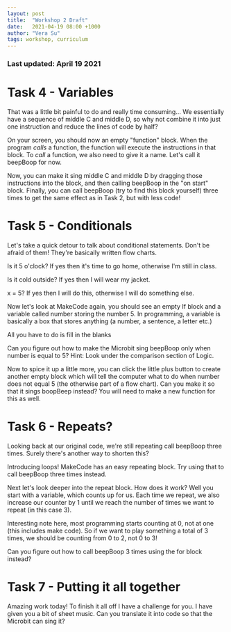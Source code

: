 ```yaml
---
layout: post
title:  "Workshop 2 Draft"
date:   2021-04-19 08:00 +1000
author: "Vera Su"
tags: workshop, curriculum
---
```


### Last updated: April 19 2021

# Task 4 - Variables

That was a little bit painful to do and really time consuming... We essentially have a sequence of middle C and middle D, so why not combine it into just one instruction and reduce the lines of code by half?

On your screen, you should now an empty "function" block. When the program *calls* a function, the function will execute the instructions in that block. To *call* a function, we also need to give it a name. Let's call it beepBoop for now.

Now, you can make it sing middle C and middle D by dragging those instructions into the block, and then calling beepBoop in the "on start" block. Finally, you can call beepBoop (try to find this block yourself) three times to get the same effect as in Task 2, but with less code!

# Task 5 - Conditionals

Let's take a quick detour to talk about conditional statements. Don't be afraid of them! They're basically written flow charts.

Is it 5 o'clock? If yes then it's time to go home, otherwise I'm still in class.

Is it cold outside? If yes then I will wear my jacket.

x = 5? If yes then I will do this, otherwise I will do something else.

Now let's look at MakeCode again, you should see an empty If block and a variable called number storing the number 5. In programming, a variable is basically a box that stores anything (a number, a sentence, a letter etc.)

All you have to do is fill in the blanks

Can you figure out how to make the Microbit sing beepBoop only when number is equal to 5?
Hint: Look under the comparison section of Logic.

Now to spice it up a little more, you can click the little plus button to create another empty block which will tell the computer what to do when number does not equal 5 (the otherwise part of a flow chart). Can you make it so that it sings boopBeep instead? You will need to make a new function for this as well.

# Task 6 - Repeats?

Looking back at our original code, we're still repeating call beepBoop three times. Surely there's another way to shorten this?

Introducing loops! MakeCode has an easy repeating block. Try using that to call beepBoop three times instead.

Next let's look deeper into the repeat block. How does it work? Well you start with a variable, which counts up for us. Each time we repeat, we also increase our counter by 1 until we reach the number of times we want to repeat (in this case 3).

Interesting note here, most programming starts counting at 0, not at one (this includes make code). So if we want to play something a total of 3 times, we should be counting from 0 to 2, not 0 to 3!

Can you figure out how to call beepBoop 3 times using the for block instead?

# Task 7 - Putting it all together

Amazing work today! To finish it all off I have a challenge for you. I have given you a bit of sheet music. Can you translate it into code so that the Microbit can sing it?